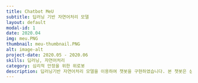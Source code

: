 ```yaml
---
title: Chatbot MeU
subtitle: 딥러닝 기반 자연어처리 모델
layout: default
modal-id: 1
date: 2020.04
img: meu.PNG
thumbnail: meu-thumbnail.PNG
alt: image-alt
project-date: 2020.05 - 2020.06
skills: 딥러닝, 자연어처리
category: 심리적 안정을 위한 위로봇
description: 딥러닝기반 자연어처리 모델을 이용하여 챗봇을 구현하였습니다. 본 챗봇은 심리적으로 불안한 사람들을 위로해주기 위한 목적으로 1인가구와 독거노인을 대상으로 하고 있습니다. 챗봇과 대화하며 감정일기를 작성할 수 있고, 60가지 질문카드를 진행하면서 자신에 대해 돌아볼 수 있게 해줍니다.
---
```

